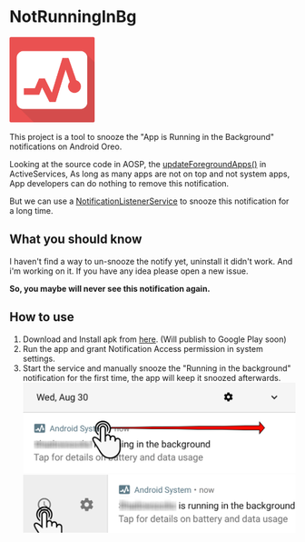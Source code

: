 # NotRunningInBg
<img src="https://raw.githubusercontent.com/LvWind/NotRunningInBg/master/art/logo.png" width="150" height="150"/>

This project is a tool to snooze the "App is Running in the Background" notifications on Android Oreo.

Looking at the source code in AOSP, the [updateForegroundApps()](https://github.com/android/platform_frameworks_base/blob/b056324630b8adfeb38393bcab49f3b9c720f4fd/services/core/java/com/android/server/am/ActiveServices.java#L790) in ActiveServices, As long as many apps are not on top and not system apps, App developers can do nothing to remove this notification.

But we can use a [NotificationListenerService](https://developer.android.com/reference/android/service/notification/NotificationListenerService.html#snoozeNotification) to snooze this notification for a long time.


## What you should know
I haven't find a way to un-snooze the notify yet, uninstall it didn't work. And i'm working on it. If you have any idea please open a new issue.

**So, you maybe will never see this notification again.**


## How to use
1. Download and Install apk from [here](https://github.com/LvWind/NotRunningInBg/releases). (Will publish to Google Play soon)
2. Run the app and grant Notification Access permission in system settings.
3. Start the service and manually snooze the "Running in the background" notification for the first time, the app will keep it snoozed afterwards.
![](https://raw.githubusercontent.com/LvWind/NotRunningInBg/master/app/src/main/res/drawable/step1.png)
![](https://raw.githubusercontent.com/LvWind/NotRunningInBg/master/app/src/main/res/drawable/step2.png)